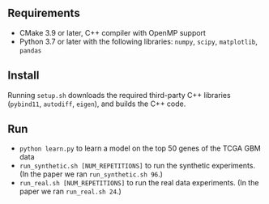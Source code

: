 Requirements
------------
* CMake 3.9 or later, C++ compiler with OpenMP support
* Python 3.7 or later with the following libraries: `numpy`, `scipy`, `matplotlib`, `pandas`

Install
-------
Running `setup.sh` downloads the required third-party C++ libraries (`pybind11`, `autodiff`, `eigen`), and builds the C++ code.

Run
---
* `python learn.py` to learn a model on the top 50 genes of the TCGA GBM data
* `run_synthetic.sh [NUM_REPETITIONS]` to run the synthetic experiments. (In the paper we ran `run_synthetic.sh 96`.)
* `run_real.sh [NUM_REPETITIONS]` to run the real data experiments. (In the paper we ran `run_real.sh 24`.)